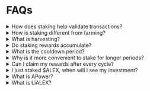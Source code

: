 # FAQs

<details>

<summary>How does staking help validate transactions?</summary>

In a Proof of Stake (PoS) network, validators lock up a certain amount of tokens as proof of their good faith. They are selected to validate transactions according to how many tokens they have staked in the network. Delegators don't perform the operations necessary to validate transactions, and instead stake tokens which are 'delegated' to validators. In exchange for this, they receive a portion of the rewards accrued to validators. If a blockchain has a large amount of staked tokens, that means that there is a large base of good-faith actors behind the network, which is proof its security.

</details>

<details>

<summary>How is staking different from farming?</summary>

Staking involves holding cryptocurrency from a PoS network in a wallet to help validate transactions. It is generally safer and the returns tend to be lower, as it only involves holding tokens in a wallet.

Farming involves lending or staking crypto holdings in DeFi protocols to supply liquidity. The tokens must be deposited into a liquidity pool, and depositors receive LP tokens, representing their share of the pool. They can earn additional tokens by participating in DeFi activities such as lending, borrowing, or trading. 

You can also consult the [farming documentation](../farming/README.md).

</details>

<details>

<summary>What is harvesting?</summary>

Harvesting refers to the act of **claiming your staking rewards**. When you claim your rewards, they are automatically transferred to your wallet.

</details>

<details>

<summary>Do staking rewards accumulate?</summary>

Yes, staking rewards accumulate over time. It is not mandatory to harvest your rewards at the end of each cycle, you can claim them whenever you choose. Also, when you withdraw (unstake) your $ALEX or LiALEX, any unharvested rewards will automatically be withdrawn as well.

</details>

<details>

<summary>What is the cooldown period?</summary>

The cooldown period refers to the time between when your ALEX tokens are staked and when a new cycle begins. Essentially, it is the remaining time (measured in Stacks blocks) of the current staking cycle. This implies that your staked tokens won't start generating rewards immediately, but in the next upcoming cycle. 

For example, if you staked your $ALEX for 32 cycles, you won't receive any rewards for the 33rd cycle. Afterwards, you will be able to earn rewards again if you choose to re-stake your tokens. For more details, check the [Cycles and Cooldown Period](key-concepts.md#cycles-and-cooldown-period) section of the Key concepts page.

</details>

<details>

<summary>Why is it more convenient to stake for longer periods?</summary>

Because of the cooldown period. If you plan to stake for multiple cycles, it is more efficient to stake for the entire period upfront rather than withdrawing and restaking repeatedly.

Lets suppose you want to stake for 12 cycles and choose to stake thrice for 4-cycle periods, you will miss out on rewards for 3 cycles. This happens because each time you withdraw and restake, you enter a cooldown period. In contrast, if you stake directly for the full 12 cycles, you will only miss rewards for 1 cycle, the very first one.

The more cycles you choose to stake for, the less cool-down cycles you will have in the middle. To avoid cool-down cycles altogether, you may use [Liquid Staking with LiAlex](key-concepts.md#liquid-staking).

</details>

<details>

<summary>Can I claim my rewards after every cycle?</summary>

Yes, rewards can be claimed after every cycle concludes, even if you've staked your $ALEX for several cycles. Bear in mind that, although you can claim rewards, your staked tokens can only be withdrawn after the selected cycles expire.

</details>

<details>

<summary>I just staked $ALEX, when will I see my investment?</summary>

The transaction may take up to 40 minutes to become visible in the "My Staking" menu. You can consult the [Staking Guide](how-to.md#step-5-check-transaction-status) for more information on verifying your staking status.

</details>

<details>

<summary>What is APower?</summary>

ALEX Staking Power, or APower, is a special incentive awarded only to $ALEX stakers and yield farmers. APower is a non-transferrable and non-tradable token, that provides special access to future IDOs on the ALEX Launchpad. There are two ways to earn APower through staking on the ALEX platform, either by:

1. **Stake $ALEX (1x Multiplier)**
2. **Stake LP tokens through Yield Farming (0.3x Multiplier)**

There is no maximum amount of APower an address can earn over a period of time. If you are interested in frequently participating in IDOs, staking $ALEX would generate APower the fastest.

</details>

<details>

<summary>What is LiALEX?</summary>

LiALEX is the transferable utility token that allows you to maintain liquidity while staking your $ALEX. When you stake $ALEX through LISA, you mint LiALEX that allow you to participate in other DeFi activities, such as requesting stablecoin loans or investing them in farming pools. For more information, refer to the [LISA Documentation](https://docs.lisalab.io/)

</details>

<!--
## What is the difference between APR and APY?

How long should I stake my $ALEX for?

-->